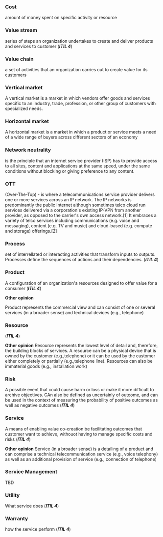 ### Cost 
 amount of money spent on specific activity or resource

### Value stream 
series of steps an organization undertakes to create and deliver products and services to customer (***ITIL 4***)

### Value chain 
 a set of activities that an organization carries out to create value for its customers

### Vertical market
A vertical market is a market in which vendors offer goods and services specific to an industry, trade, profession, or other group of customers with specialized needs. 

### Horizontal market
A horizontal market is a market in which a product or service meets a need of a wide range of buyers across different sectors of an economy 

### Network neutrality
 is the principle that an internet service provider (ISP) has to provide access to all sites, content and applications at the same speed, under the same conditions without blocking or giving preference to any content.
 
 
 ### OTT 
 (Over-The-Top) -  is where a telecommunications service provider delivers one or more services across an IP network. The IP networks is predominantly the public internet although sometimes telco cloud run services delivered via a corporation's existing IP-VPN from another provider, as opposed to the carrier's own access network.[1] It embraces a variety of telco services including communications (e.g. voice and messaging), content (e.g. TV and music) and cloud-based (e.g. compute and storage) offerings.[2]



### Process 
 set of interrellated or interacting activities that transform inputs to outputs. Processes define  the sequences of actions and their dependencies. (***ITIL 4***)


 ### Product 
A configuration of an organization'a resources designed to offer value for a consumer (***ITIL 4***)

**Other opinion**

Product represents the commercial view and can consist of one or several services (in a broader sense) and technical devices (e.g., telephone)

### Resource
(***ITIL 4***)

**Other opinion**
Resource represents the lowest level of detail and, therefore, the building blocks of services. A resource can be a physical device that is owned by the customer (e.g.,telephone) or it can be used by the customer either completely or partially (e.g.,telephone line). Resources can also be immaterial goods (e.g., installation work)


### Risk 
 A possible event that could cause harm or loss or make it more difficult to archive objectives. CAn also be defined as uncertainly of outcome, and can be used in the context of measuring the probability of positive outcomes as well as negative outcomes (***ITIL 4***)

### Service 
A means of enabling value co-creation be facilitating outcomes that customer want to achieve, withouot having to manage specific costs and risks (***ITIL 4***)

**Other opinion**
Service (in a broader sense) is a detailing of a product and can comprise a technical telecommunication service (e.g., voice telephony) as well as an additional provision of service (e.g., connection of telephone)

### Service Management
TBD



### Utility 
 What service does (***ITIL 4***)
### Warranty 
 how the service perform (***ITIL 4***)




